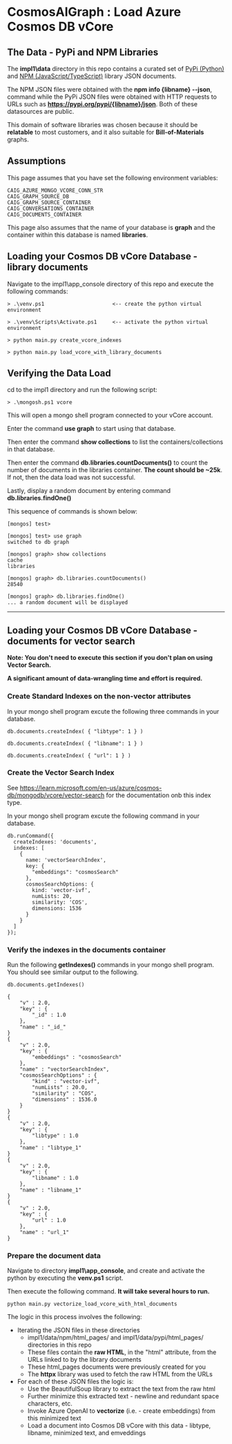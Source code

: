 # CosmosAIGraph : Load Azure Cosmos DB vCore

## The Data - PyPi and NPM Libraries

The **impl1\data** directory in this repo contains a curated set of
[PyPi (Python)](https://pypi.org/) and
[NPM (JavaScript/TypeScript)](https://www.npmjs.com/) library JSON documents.

The NPM JSON files were obtained with the **npm info {libname} --json**,
command while the PyPi JSON files were obtained with HTTP requests to 
URLs such as **https://pypi.org/pypi/{libname}/json**.  Both of these
datasources are public.

This domain of software libraries was chosen because it should be
**relatable** to most customers, and it also suitable for **Bill-of-Materials**
graphs.

## Assumptions

This page assumes that you have set the following environment variables:

```
CAIG_AZURE_MONGO_VCORE_CONN_STR
CAIG_GRAPH_SOURCE_DB
CAIG_GRAPH_SOURCE_CONTAINER
CAIG_CONVERSATIONS_CONTAINER
CAIG_DOCUMENTS_CONTAINER
```

This page also assumes that the name of your database is **graph**
and the container within this database is named **libraries**.

## Loading your Cosmos DB vCore Database - library documents

Navigate to the impl1\app_console directory of this repo and execute
the following commands:

```
> .\venv.ps1                      <-- create the python virtual environment

> .\venv\Scripts\Activate.ps1     <-- activate the python virtual environment

> python main.py create_vcore_indexes 

> python main.py load_vcore_with_library_documents
```

## Verifying the Data Load

cd to the impl1 directory and run the following script:

```
> .\mongosh.ps1 vcore
```

This will open a mongo shell program connected to your vCore account.

Enter the command **use graph** to start using that database.

Then enter the command **show collections** to list the containers/collections
in that database.

Then enter the command **db.libraries.countDocuments()** to count the number
of documents in the libraries container.  **The count should be ~25k**.
If not, then the data load was not successful.

Lastly, display a random document by entering command **db.libraries.findOne()**

This sequence of commands is shown below:

```
[mongos] test>

[mongos] test> use graph
switched to db graph

[mongos] graph> show collections
cache
libraries

[mongos] graph> db.libraries.countDocuments()
28540

[mongos] graph> db.libraries.findOne()
... a random document will be displayed
```

---

## Loading your Cosmos DB vCore Database - documents for vector search

**Note: You don't need to execute this section if you don't plan on using Vector Search.**

**A significant amount of data-wrangling time and effort is required.**

### Create Standard Indexes on the non-vector attributes

In your mongo shell program excute the following three commands in your database.

```
db.documents.createIndex( { "libtype": 1 } )

db.documents.createIndex( { "libname": 1 } )

db.documents.createIndex( { "url": 1 } )
```

### Create the Vector Search Index

See https://learn.microsoft.com/en-us/azure/cosmos-db/mongodb/vcore/vector-search
for the documentation onb this index type.

In your mongo shell program excute the following command in your database.

```
db.runCommand({
  createIndexes: 'documents',
  indexes: [
    {
      name: 'vectorSearchIndex',
      key: {
        "embeddings": "cosmosSearch"
      },
      cosmosSearchOptions: {
        kind: 'vector-ivf',
        numLists: 20,
        similarity: 'COS',
        dimensions: 1536
      }
    }
  ]
});
```

### Verify the indexes in the documents container

Run the following **getIndexes()** commands in your mongo shell program.
You should see similar output to the following. 

```
db.documents.getIndexes()

{
    "v" : 2.0,
    "key" : {
        "_id" : 1.0
    },
    "name" : "_id_"
}
{
    "v" : 2.0,
    "key" : {
        "embeddings" : "cosmosSearch"
    },
    "name" : "vectorSearchIndex",
    "cosmosSearchOptions" : {
        "kind" : "vector-ivf",
        "numLists" : 20.0,
        "similarity" : "COS",
        "dimensions" : 1536.0
    }
}
{
    "v" : 2.0,
    "key" : {
        "libtype" : 1.0
    },
    "name" : "libtype_1"
}
{
    "v" : 2.0,
    "key" : {
        "libname" : 1.0
    },
    "name" : "libname_1"
}
{
    "v" : 2.0,
    "key" : {
        "url" : 1.0
    },
    "name" : "url_1"
}
```

### Prepare the document data

Navigate to directory **impl1\app_console**, and create and activate the
python by executing the **venv.ps1** script.

Then execute the following command.
**It will take several hours to run.**

```
python main.py vectorize_load_vcore_with_html_documents
```

The logic in this process involves the following:

- Iterating the JSON files in these directories
  - impl1/data/npm/html_pages/ and impl1/data/pypi/html_pages/ directories in this repo
  - These files contain the **raw HTML**, in the "html" attribute, from the URLs linked to by the library documents
  - These html_pages documents were previously created for you
  - The **httpx** library was used to fetch the raw HTML from the URLs
- For each of these JSON files the logic is:
    - Use the BeautifulSoup library to extract the text from the raw html 
    - Further minimize this extracted text - newline and redundant space characters, etc.
    - Invoke Azure OpenAI to **vectorize** (i.e. - create embeddings) from this minimized text
    - Load a document into Cosmos DB vCore with this data - libtype, libname, minimized text, and emveddings

